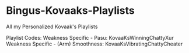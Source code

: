 # Bingus-Kovaaks-Playlists
All my Personalized Kovaak's Playlists

Playlist Codes:
Weakness Specific - Pasu: KovaaKsWinningChattyXur
Weakness Specific - (Arm) Smoothness: KovaaKsVibratingChattyCheater
